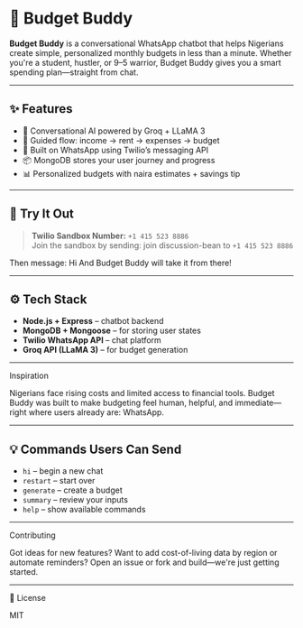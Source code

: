 # 💸 Budget Buddy

**Budget Buddy** is a conversational WhatsApp chatbot that helps Nigerians create simple, personalized monthly budgets in less than a minute. Whether you're a student, hustler, or 9–5 warrior, Budget Buddy gives you a smart spending plan—straight from chat.

---

## ✨ Features

- 🧠 Conversational AI powered by Groq + LLaMA 3
- 🔁 Guided flow: income → rent → expenses → budget
- 💬 Built on WhatsApp using Twilio’s messaging API
- 📦 MongoDB stores your user journey and progress
- 📊 Personalized budgets with naira estimates + savings tip

---

## 📲 Try It Out

> **Twilio Sandbox Number:** `+1 415 523 8886`  
> Join the sandbox by sending: join discussion-bean to  `+1 415 523 8886`
> 

Then message: Hi
And Budget Buddy will take it from there!

---

## ⚙️ Tech Stack

- **Node.js + Express** – chatbot backend
- **MongoDB + Mongoose** – for storing user states
- **Twilio WhatsApp API** – chat platform
- **Groq API (LLaMA 3)** – for budget generation

---

 Inspiration

Nigerians face rising costs and limited access to financial tools. Budget Buddy was built to make budgeting feel human, helpful, and immediate—right where users already are: WhatsApp.



---

## 💡 Commands Users Can Send

- `hi` – begin a new chat
- `restart` – start over
- `generate` – create a budget
- `summary` – review your inputs
- `help` – show available commands

---
 Contributing

Got ideas for new features? Want to add cost-of-living data by region or automate reminders? Open an issue or fork and build—we're just getting started.

---

📄 License

MIT

